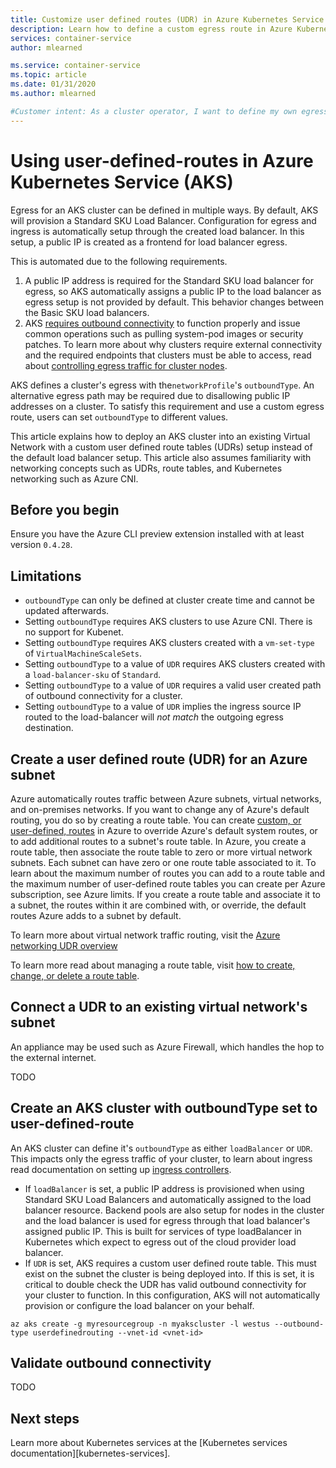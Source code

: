 ```yaml
---
title: Customize user defined routes (UDR) in Azure Kubernetes Service (AKS)
description: Learn how to define a custom egress route in Azure Kubernetes Service (AKS)
services: container-service
author: mlearned

ms.service: container-service
ms.topic: article
ms.date: 01/31/2020
ms.author: mlearned

#Customer intent: As a cluster operator, I want to define my own egress paths with user defined routes. Since I define this up front I do not want AKS provided load balancer configurations.
---
```


# Using user-defined-routes in Azure Kubernetes Service (AKS)

Egress for an AKS cluster can be defined in multiple ways. By default, AKS will provision a Standard SKU Load Balancer. Configuration for egress and ingress is automatically setup through the created load balancer. In this setup, a public IP is created as a frontend for load balancer egress.

This is automated due to the following requirements.
1. A public IP address is required for the Standard SKU load balancer for egress, so AKS automatically assigns a public IP to the load balancer as egress setup is not provided by default. This behavior changes between the Basic SKU load balancers. 
1. AKS [requires outbound connectivity](limit-egress-traffic.md) to function properly and issue common operations such as pulling system-pod images or security patches. To learn more about why clusters require external connectivity and the required endpoints that clusters must be able to access, read about [controlling egress traffic for cluster nodes](limit-egress-traffic.md).

AKS defines a cluster's egress with the`networkProfile`'s `outboundType`. An alternative egress path may be required due to disallowing public IP addresses on a cluster. To satisfy this requirement and use a custom egress route, users can set `outboundType` to different values.

This article explains how to deploy an AKS cluster into an existing Virtual Network with a custom user defined route tables (UDRs) setup instead of the default load balancer setup. This article also assumes familiarity with networking concepts such as UDRs, route tables, and Kubernetes networking such as Azure CNI.

## Before you begin

Ensure you have the Azure CLI preview extension installed with at least version `0.4.28`.

## Limitations
* `outboundType` can only be defined at cluster create time and cannot be updated afterwards.
* Setting `outboundType` requires AKS clusters to use Azure CNI. There is no support for Kubenet.
* Setting `outboundType` requires AKS clusters created with a `vm-set-type` of `VirtualMachineScaleSets`.
* Setting `outboundType` to a value of `UDR` requires AKS clusters created with a `load-balancer-sku` of `Standard`.
* Setting `outboundType` to a value of `UDR` requires a valid user created path of outbound connectivity for a cluster.
* Setting `outboundType` to a value of `UDR` implies the ingress source IP routed to the load-balancer will *not match* the outgoing egress destination.

## Create a user defined route (UDR) for an Azure subnet

Azure automatically routes traffic between Azure subnets, virtual networks, and on-premises networks. If you want to change any of Azure's default routing, you do so by creating a route table. You can create [custom, or user-defined, routes](https://docs.microsoft.com/azure/virtual-network/virtual-networks-udr-overview#user-defined) in Azure to override Azure's default system routes, or to add additional routes to a subnet's route table. In Azure, you create a route table, then associate the route table to zero or more virtual network subnets. Each subnet can have zero or one route table associated to it. To learn about the maximum number of routes you can add to a route table and the maximum number of user-defined route tables you can create per Azure subscription, see Azure limits. If you create a route table and associate it to a subnet, the routes within it are combined with, or override, the default routes Azure adds to a subnet by default.

To learn more about virtual network traffic routing, visit the [Azure networking UDR overview](https://docs.microsoft.com/azure/virtual-network/virtual-networks-udr-overview.)

To learn more read about managing a route table, visit [how to create, change, or delete a route table](https://docs.microsoft.com/azure/virtual-network/manage-route-table).

## Connect a UDR to an existing virtual network's subnet

An appliance may be used such as Azure Firewall, which handles the hop to the external internet.

TODO

## Create an AKS cluster with outboundType set to user-defined-route

An AKS cluster can define it's `outboundType` as either `loadBalancer` or `UDR`. This impacts only the egress traffic of your cluster, to learn about ingress read documentation on setting up [ingress controllers](ingress-basic.md).

* If `loadBalancer` is set, a public IP address is provisioned when using Standard SKU Load Balancers and automatically assigned to the load balancer resource. Backend pools are also setup for nodes in the cluster and the load balancer is used for egress through that load balancer's assigned public IP. This is built for services of type loadBalancer in Kubernetes which expect to egress out of the cloud provider load balancer.
* If `UDR` is set, AKS requires a custom user defined route table. This must exist on the subnet the cluster is being deployed into. If this is set, it is critical to double check the UDR has valid outbound connectivity for your cluster to function. In this configuration,  AKS will not automatically provision or configure the load balancer on your behalf.

```azure-cli
az aks create -g myresourcegroup -n myakscluster -l westus --outbound-type userdefinedrouting --vnet-id <vnet-id>
```

## Validate outbound connectivity

TODO

## Next steps

Learn more about Kubernetes services at the [Kubernetes services documentation][kubernetes-services].